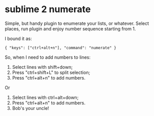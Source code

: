 sublime 2 numerate
===================

Simple, but handy plugin to enumerate your lists, or whatever.
Select places, run plugin and enjoy number sequence starting from 1.

I bound it as:

    { "keys": ["ctrl+alt+n"], "command": "numerate" }

So, when I need to add numbers to lines:

1. Select lines with shift+down;
2. Press "ctrl+shift+L" to split selection;
3. Press "ctrl+alt+n" to add numbers.

Or

1. Select lines with ctrl+alt+down;
2. Press "ctrl+alt+n" to add numbers.
3. Bob's your uncle!

